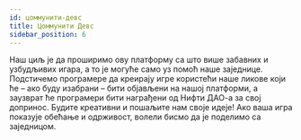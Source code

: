 ```yaml
---
id: цоммунити-девс
title: Цоммунити Девс
sidebar_position: 6
---
```


Наш циљ је да проширимо ову платформу са што више забавних и узбудљивих игара, а то је могуће само уз помоћ наше заједнице. Подстичемо програмере да креирају игре користећи наше ликове који ће – ако буду изабрани – бити објављени на нашој платформи, а заузврат ће програмери бити награђени од Нифти ДАО-а за свој допринос. Будите креативни и пошаљите нам своје идеје! Ако ваша игра показује обећање и одрживост, волели бисмо да је поделимо са заједницом.

